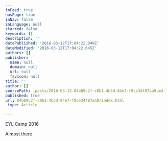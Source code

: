 ```yaml
---
inFeed: true
hasPage: true
inNav: false
inLanguage: null
starred: false
keywords: []
description: ''
datePublished: '2016-03-12T17:04:22.949Z'
dateModified: '2016-03-12T17:04:22.645Z'
authors: []
publisher:
  name: null
  domain: null
  url: null
  favicon: null
title: ''
author: []
sourcePath: _posts/2016-03-12-84b89c2f-c0b1-4b3d-84e7-f9ce34f87aa9.md
published: true
url: 84b89c2f-c0b1-4b3d-84e7-f9ce34f87aa9/index.html
_type: Article

---
```

EYL Camp 2016

Almost there